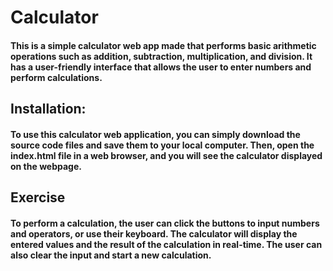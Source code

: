 # Calculator
#### This is a simple calculator web app made  that performs basic arithmetic operations such as addition, subtraction, multiplication, and division. It has a user-friendly interface that allows the user to enter numbers and perform calculations.

## Installation:
#### To use this calculator web application, you can simply download the source code files and save them to your local computer. Then, open the index.html file in a web browser, and you will see the calculator displayed on the webpage.

## Exercise
#### To perform a calculation, the user can click the buttons to input numbers and operators, or use their keyboard. The calculator will display the entered values and the result of the calculation in real-time. The user can also clear the input and start a new calculation.
